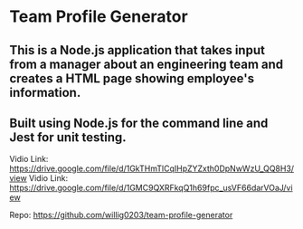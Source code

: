 # Team Profile Generator

## This is a Node.js application that takes input from a manager about an engineering team and creates a HTML page showing employee's information.

## Built using Node.js for the command line and Jest for unit testing.

Vidio Link: https://drive.google.com/file/d/1GkTHmTlCqIHpZYZxth0DpNwWzU_QQ8H3/view
Vidio Link: https://drive.google.com/file/d/1GMC9QXRFkqQ1h69fpc_usVF66darVOaJ/view

Repo: https://github.com/willig0203/team-profile-generator